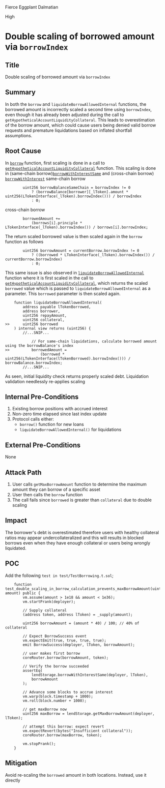 Fierce Eggplant Dalmatian

High

# Double scaling of borrowed amount via `borrowIndex`

## Title
Double scaling of borrowed amount via `borrowIndex`

## Summary
In both the `borrow` and `liquidateBorrowAllowedInternal` functions, the borrowed amount is incorrectly scaled a second time using `borrowIndex`, even though it has already been adjusted during the call to `getHypotheticalAccountLiquidityCollateral`. This leads to overestimation of the borrow amount, which could cause users being denied valid borrow requests and premature liquidations based on inflated shortfall assumptions.

## Root Cause
In [`borrow`](https://github.com/sherlock-audit/2025-05-lend-audit-contest/blob/main/Lend-V2/src/LayerZero/CoreRouter.sol#L145-L190) function, first scaling is done in a call to [`getHypotheticalAccountLiquidityCollateral`](https://github.com/sherlock-audit/2025-05-lend-audit-contest/blob/main/Lend-V2/src/LayerZero/LendStorage.sol#L385-L467) function. This scaling is done in (same-chain borrow)[`borrowWithInterestSame`](https://github.com/sherlock-audit/2025-05-lend-audit-contest/blob/main/Lend-V2/src/LayerZero/LendStorage.sol#L509-L515) and (cross-chain borrow) [`borrowWithInterest`](https://github.com/sherlock-audit/2025-05-lend-audit-contest/blob/main/Lend-V2/src/LayerZero/LendStorage.sol#L478-L504)
same-chain borrow
```solidity
        uint256 borrowBalanceSameChain = borrowIndex != 0
            ? (borrowBalance[borrower][_lToken].amount * uint256(LTokenInterface(_lToken).borrowIndex())) / borrowIndex
            : 0;
```
cross-chain borrow
```solidity
        borrowedAmount +=
            (borrows[i].principle * LTokenInterface(_lToken).borrowIndex()) / borrows[i].borrowIndex;
```

The return scaled borrowed value is then scaled again in the `borrow` function as follows
```solidity
        uint256 borrowAmount = currentBorrow.borrowIndex != 0
            ? ((borrowed * LTokenInterface(_lToken).borrowIndex()) / currentBorrow.borrowIndex) 
            : 0;
```
This same issue is also observed in [`liquidateBorrowAllowedInternal`]() function where it is first scaled in the call to [`getHypotheticalAccountLiquidityCollateral`](), which returns the scaled `borrowed` value which is passed to `liquidateBorrowAllowedInternal` as a parameter. This `borrowed` parameter is then scaled again.
```solidity
    function liquidateBorrowAllowedInternal(
        address payable lTokenBorrowed,
        address borrower,
        uint256 repayAmount,
        uint256 collateral,
>>      uint256 borrowed
    ) internal view returns (uint256) {
        //...SNIP...

            // For same-chain liquidations, calculate borrowed amount using the borrowBalance's index
>>          borrowedAmount =
                (borrowed * uint256(LTokenInterface(lTokenBorrowed).borrowIndex())) / borrowBalance.borrowIndex; 
        //...SNIP...
```
As seen, initial liquidity check returns properly scaled debt. Liquidation validation needlessly re-applies scaling

## Internal Pre-Conditions
1. Existing borrow positions with accrued interest
2. Non-zero time elapsed since last index update
3. Protocol calls either:
   - `borrow()` function for new loans
   - `liquidateBorrowAllowedInternal()` for liquidations

## External Pre-Conditions
None

## Attack Path
1. User calls `getMaxBorrowAmount` function to determine the maximum amount they can borrow of a specific asset
2. User then calls the `borrow` function
3. The call fails since `borrowed` is greater than `collateral` due to double scaling

## Impact
The borrower's debt is overestimated therefore users with healthy collateral ratios may appear undercollateralized and this will results in blocked borrows even when they have enough collateral or users being wrongly liquidated.

## POC
Add the following `test in test/TestBorrowing.t.sol`;
```solidity
    function test_double_scaling_in_borrow_calculation_prevents_maxBorrowAmount(uint256 amount) public {
        vm.assume(amount > 1e18 && amount < 1e36);
        vm.startPrank(deployer);

        // Supply collateral
        (address token, address lToken) = _supply(amount);

        uint256 borrowAmount = (amount * 40) / 100; // 40% of collateral 

        // Expect BorrowSuccess event
        vm.expectEmit(true, true, true, true);
        emit BorrowSuccess(deployer, lToken, borrowAmount);

        // user makes first borrow
        coreRouter.borrow(borrowAmount, token);

        // Verify the borrow succeeded
        assertEq(
            lendStorage.borrowWithInterestSame(deployer, lToken),
            borrowAmount
        );

        // Advance some blocks to accrue interest
        vm.warp(block.timestamp + 1000);
        vm.roll(block.number + 1000);

        // get maxBorrow now
        uint256 maxBorrow = lendStorage.getMaxBorrowAmount(deployer, lToken);

        // attempt this borrow: expect revert 
        vm.expectRevert(bytes("Insufficient collateral"));
        coreRouter.borrow(maxBorrow, token);

        vm.stopPrank();
    }
```

## Mitigation
Avoid re-scaling the `borrowed` amount in both locations. Instead, use it directly